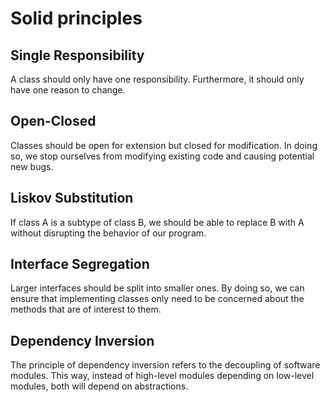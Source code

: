 # Solid principles

## Single Responsibility

A class should only have one responsibility. Furthermore, it should only have one reason to change.

## Open-Closed

Classes should be open for extension but closed for modification. In doing so, we stop ourselves from modifying 
existing code and causing potential new bugs.

## Liskov Substitution

If class A is a subtype of class B, we should be able to replace B with A without disrupting the behavior of our program.

## Interface Segregation

Larger interfaces should be split into smaller ones. By doing so, we can ensure that implementing classes only need 
to be concerned about the methods that are of interest to them.

## Dependency Inversion

The principle of dependency inversion refers to the decoupling of software modules. This way, instead of high-level 
modules depending on low-level modules, both will depend on abstractions.
